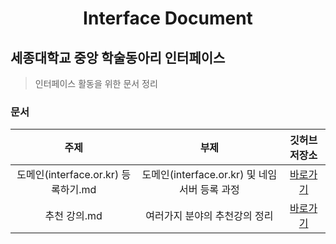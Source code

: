 <h1 align="center">Interface Document</h1>

## 세종대학교 중앙 학술동아리 인터페이스
> 인터페이스 활동을 위한 문서 정리

### 문서
| 주제 | 부제 | 깃허브 저장소 |
|:---:|:---:|:---:|
| 도메인(interface.or.kr) 등록하기.md | 도메인(interface.or.kr) 및 네임서버 등록 과정 | [바로가기](https://github.com/sejonginterface/Interface-Document/blob/master/%EB%8F%84%EB%A9%94%EC%9D%B8(interface.or.kr)%20%EB%93%B1%EB%A1%9D%ED%95%98%EA%B8%B0.md) |
|추천 강의.md|여러가지 분야의 추천강의 정리|[바로가기](https://github.com/sejonginterface/Interface-Document/blob/master/%EC%B6%94%EC%B2%9C%20%EA%B0%95%EC%9D%98.md)|
